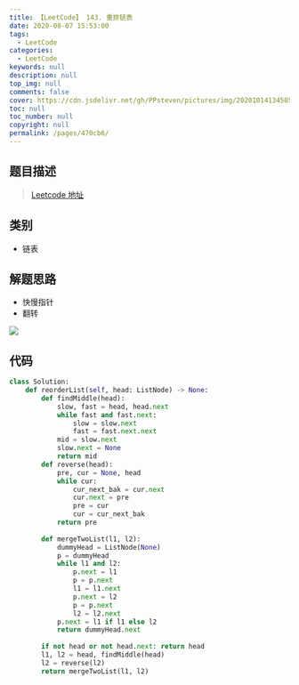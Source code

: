 ```yaml
---
title: 【LeetCode】 143. 重排链表
date: 2020-08-07 15:53:00
tags: 
  - LeetCode
categories: 
  - LeetCode
keywords: null
description: null
top_img: null
comments: false
cover: https://cdn.jsdelivr.net/gh/PPsteven/pictures/img/20201014134505.png
toc: null
toc_number: null
copyright: null
permalink: /pages/470cb6/
---
```


## 题目描述

> [Leetcode 地址](https://leetcode-cn.com/problems/reorder-list/)

## 类别

- 链表

## 解题思路

- 快慢指针
- 翻转

![](https://cdn.jsdelivr.net/gh/PPsteven/pictures/img/20200808012612.png)

## 代码

```python
class Solution:
    def reorderList(self, head: ListNode) -> None:
        def findMiddle(head):
            slow, fast = head, head.next
            while fast and fast.next:
                slow = slow.next 
                fast = fast.next.next 
            mid = slow.next 
            slow.next = None 
            return mid 
        def reverse(head):
            pre, cur = None, head
            while cur:
                cur_next_bak = cur.next 
                cur.next = pre 
                pre = cur
                cur = cur_next_bak 
            return pre
        
        def mergeTwoList(l1, l2):
            dummyHead = ListNode(None)
            p = dummyHead
            while l1 and l2:
                p.next = l1
                p = p.next 
                l1 = l1.next 
                p.next = l2
                p = p.next 
                l2 = l2.next 
            p.next = l1 if l1 else l2 
            return dummyHead.next 
                 
        if not head or not head.next: return head 
        l1, l2 = head, findMiddle(head)
        l2 = reverse(l2)
        return mergeTwoList(l1, l2)
```


